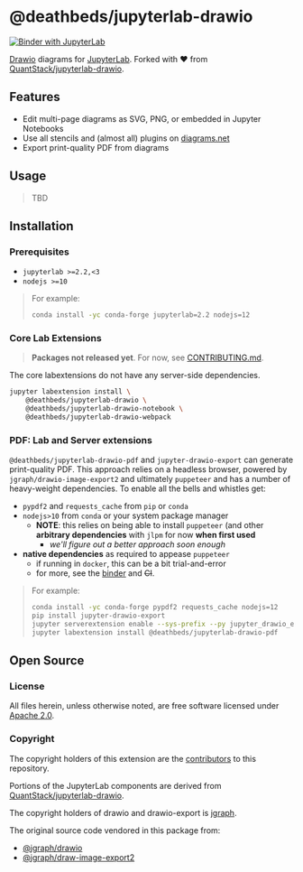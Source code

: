 # @deathbeds/jupyterlab-drawio

[![Binder with JupyterLab](https://mybinder.org/badge_logo.svg)](http://mybinder.org/v2/gh/deathbeds/jupyterlab-drawio/master?urlpath=lab)

[Drawio][] diagrams for [JupyterLab][]. Forked with ❤️ from [QuantStack/jupyterlab-drawio][].

## Features

- Edit multi-page diagrams as SVG, PNG, or embedded in Jupyter Notebooks
- Use all stencils and (almost all) plugins on [diagrams.net][drawio]
- Export print-quality PDF from diagrams


## Usage

> TBD


## Installation

### Prerequisites

- `jupyterlab >=2.2,<3`
- `nodejs >=10`

> For example:
> ```bash
> conda install -yc conda-forge jupyterlab=2.2 nodejs=12
> ```


### Core Lab Extensions

> **Packages not released yet**. For now, see [CONTRIBUTING.md][].

The core labextensions do not have any server-side dependencies.

```bash
jupyter labextension install \
    @deathbeds/jupyterlab-drawio \
    @deathbeds/jupyterlab-drawio-notebook \
    @deathbeds/jupyterlab-drawio-webpack
```

### PDF: Lab and Server extensions

`@deathbeds/jupyterlab-drawio-pdf` and `jupyter-drawio-export` can generate
print-quality PDF. This approach relies on a headless browser, powered by `jgraph/drawio-image-export2` and ultimately `puppeteer` and has a number of heavy-weight
dependencies. To enable all the bells and whistles get:

- `pypdf2` and `requests_cache` from `pip` or `conda`
- `nodejs>10` from `conda` or your system package manager
  - **NOTE**: this relies on being able to install `puppeteer` (and other
    **arbitrary dependencies** with `jlpm` for now **when first used**
    - _we'll figure out a better approach soon enough_
- **native dependencies** as required to appease `puppeteer`
  - if running in `docker`, this can be a bit trial-and-error
  - for more, see the [binder](./binder/apt.txt) and ~~CI~~.

> For example:
> ```bash
> conda install -yc conda-forge pypdf2 requests_cache nodejs=12
> pip install jupyter-drawio-export
> jupyter serverextension enable --sys-prefix --py jupyter_drawio_export
> jupyter labextension install @deathbeds/jupyterlab-drawio-pdf
> ```


## Open Source

### License

All files herein, unless otherwise noted, are free software licensed under [Apache 2.0](./LICENSE.txt).

### Copyright

The copyright holders of this extension are the [contributors][] to this repository.

Portions of the JupyterLab components are derived from [QuantStack/jupyterlab-drawio][].

The copyright holders of drawio and drawio-export is [jgraph](http://www.jgraph.com).

The original source code vendored in this package from:
- [@jgraph/drawio][]
- [@jgraph/draw-image-export2][]

[@jgraph/drawio]: https://github.com/jgraph/drawio
[@jgraph/draw-image-export2]: https://github.com/jgraph/draw-image-export2
[contributing.md]: ./CONTRIBUTING.md
[jupyterlab]: https://github.com/jupyterlab/jupyterlab
[drawio]: https://www.diagrams.net
[quantstack/jupyterlab-drawio]: https://github.com/QuantStack/jupyterlab-drawio
[contributors]: https://github.com/deathbeds/jupyterlab-drawio/graphs/contributors
